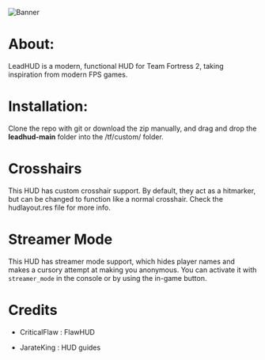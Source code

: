 ![Banner](https://cdn.discordapp.com/attachments/837979707751268372/914788518553849866/leadhud-logo-4-41.png)

# About:

LeadHUD is a modern, functional HUD for Team Fortress 2, taking inspiration from modern FPS games.

# Installation:

Clone the repo with git or download the zip manually, and drag and drop the **leadhud-main** folder into the /tf/custom/ folder.

# Crosshairs

This HUD has custom crosshair support. By default, they act as a hitmarker, but can be changed to function like a normal crosshair. Check the hudlayout.res file for more info.

# Streamer Mode

This HUD has streamer mode support, which hides player names and makes a cursory attempt at making you anonymous. You can activate it with `streamer_mode` in the console or by using the in-game button.

# Credits

- CriticalFlaw : FlawHUD

- JarateKing : HUD guides
